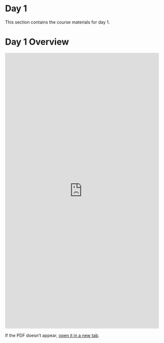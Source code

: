 Day 1
=======================
This section contains the course materials for day 1.

<!--
[Day 1 Overview](_static/CourseOverview_example_application_v_upload.pdf)


<iframe src="_static/CourseOverview_example_application_v_upload.pdf" width="100%" height="800" style="border:0;"></iframe>
-->

# Day 1 Overview

<iframe
  src="https://huichiayu.github.io/nthu_mse.github.io/section_files/_static/CourseOverview_example_application_v_upload.pdf"
  width="100%"
  height="900"
  style="border:0;">
</iframe>

<p>If the PDF doesn’t appear, <a href="_static/CourseOverview_example_application_v_upload.pdf" target="_blank">open it in a new tab</a>.</p>
